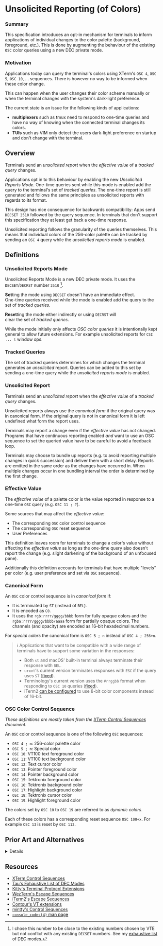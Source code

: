 # Unsolicited Reporting (of Colors)

### Summary
This specification introduces an opt-in mechanism for terminals to inform applications of individual changes to the color palette (background, foreground, etc.). This is done by augmenting the behaviour of the existing `OSC` color queries using a new DEC private mode.

### Motivation
Applications today can query the terminal's colors using XTerm's `OSC 4`, `OSC 5`, `OSC 10`, ... sequences. There is however no way to be informed when these color change.

This can happen when the user changes their color scheme manually or when the terminal changes with the system's dark-light preference.

The current state is an issue for the following kinds of applications:
* **multiplexers** such as tmux need to respond to one-time queries and have no way of knowing when the connected terminal changes its colors.
* **TUIs** such as VIM only detect the users dark-light preference on startup and don't change with the terminal.

## Overview
Terminals send an *unsolicited report* when the *effective value* of a *tracked query* changes.

Applications opt in to this behaviour by enabling the new *Unsolicited Reports Mode*. One-time queries sent while this mode is enabled add the query to the terminal's set of *tracked queries*. The one-time report is still generated and follows the same principles as unsolicited reports with regards to its format.

This design has nice consequence for backwards compatibility: Apps send `DECSET 2510` followed by the query sequence. In terminals that don't support this specification they at least get back a one-time response.

Unsolicited reporting follows the granularity of the queries themselves. This means that individual colors of the 256-color palette can be tracked by sending an `OSC 4` query while the *unsolicited reports mode* is enabled.

## Definitions

### Unsolicited Reports Mode
Unsolicited Reports Mode is a new DEC private mode.
It uses the `DECSET`/`DECRST` number `2510` [^1].

**Set**ting the mode using `DECSET` doesn't have an immediate effect. \
One-time queries received while the mode is enabled add the query to the set of *tracked queries*.

**Reset**ting the mode either indirectly or using `DECRST` will \
clear the set of *tracked queries*.

While the mode initially only affects *OSC color queries* it is intentionally kept general to allow future extensions. For example unsolicited reports for `CSI ... t` window ops.

<small>

[^1]: I chose this number to be close to the existing numbers chosen by VTE but not conflict with any existing `DECSET` numbers. See my [exhaustive list][dec-modes] of DEC modes.

</small>

### Tracked Queries
The set of tracked queries determines for which changes the terminal generates an *unsolicited* report. Queries can be added to this set by sending a one-time query while the *unsolicited reports mode* is enabled.

### Unsolicited Report
Terminals send an *unsolicited report* when the *effective value* of a *tracked query* changes.

Unsolicited reports always use the *canonical form* if the original query was in canonical form. If the original query is not in canonical form it is left undefined what form the report uses.

Terminals may report a change even if the *effective value* has not changed. \
Programs that have continuous reporting enabled *and* want to use an OSC sequence
to set the queried value have to be careful to avoid a feedback loop.

Terminals may choose to bundle up reports (e.g. to avoid reporting multiple changes in quick succession) and deliver them with a short delay.
Reports are emitted in the same order as the changes have occurred in. When multiple changes occur in one bundling interval the order is determined by the first change.

### Effective Value
The *effective value* of a palette color is the value reported in response to a one-time `OSC` query (e.g. `OSC 11 ; ?`).

Some sources that may affect the *effective value*:
* The corresponding `OSC` color control sequence
* The corresponding `OSC` reset sequence
* User Preferences

This definition leaves room for terminals to change a color's value without affecting the *effective value* as long as the one-time query also doesn't report the change (e.g. slight darkening of the background of an unfocused pane).

Additionally this definition accounts for terminals that have multiple "levels" per color (e.g. user preference and set via `OSC` sequence).

### Canonical Form
An `OSC` color control sequence is in *canonical form* if:
* It is terminated by `ST` (instead of `BEL`).
* It is encoded as `C0`.
* It uses the `rgb:rrrr/gggg/bbbb` form for fully opaque colors and the `rgba:rrrr/gggg/bbbb/aaaa` form for partially opaque colors. The channels (and opacity) are encoded as 16-bit hexadecimal numbers.

For *special colors* the canonical form is `OSC 5 ; n` instead of `OSC 4 ; 256+n`.

> ℹ️ Applications that want to be compatible with a wide range of terminals have to support some variation in the responses:
> * Both `st` and macOS' built-in terminal always terminate their response with `BEL`.
> * `urxvt`'s current version terminates responses with `ESC` if the query uses `ST` ([fixed](http://cvs.schmorp.de/rxvt-unicode/src/command.C?revision=1.600&view=markup)). 
> * Terminology's current version uses the `#rrggbb` format when responding to `OSC 10` queries ([fixed](https://git.enlightenment.org/enlightenment/terminology/issues/14)).
> * iTerm2 [can be configured](https://gitlab.com/gnachman/iterm2/-/commit/5c5785f3632b8e90dd69f458411a8b8b17aa0599) to use 8-bit color components instead of 16-bit.

### OSC Color Control Sequence
*These definitions are mostly taken from the [XTerm Control Sequences] document.*

An `OSC` color control sequence is one of the following `OSC` sequences:
* `OSC 4 ; n`: 256-color palette color
* `OSC 5 ; n`: Special color
* `OSC 10`: VT100 text foreground color
* `OSC 11`: VT100 text background color
* `OSC 12`: Text cursor color
* `OSC 13`: Pointer foreground color
* `OSC 14`: Pointer background color
* `OSC 15`: Tektronix foreground color
* `OSC 16`: Tektronix background color
* `OSC 17`: Highlight background color
* `OSC 18`: Tektronix cursor color
* `OSC 19`: Highlight foreground color

The colors set by `OSC 10` to `OSC 19` are referred to as *dynamic colors*.

Each of these colors has a corresponding reset sequence
`OSC 100+x`. For example `OSC 13` is reset by `OSC 113`.

## Prior Art and Alternatives

<details>

### `SIGWINCH`
This mechanism is implemented by [iTerm2][iterm-sigwinch].
Some tools such as [tmux][tmux-sigwinch] and [zellij][zellij-sigwinch] already interpret `SIGWINCH` as a color changed signal.

Using an escape sequence to deliver the change notification
has a couple of advantages over using `SIGWINCH`:

* `SIWGINCH` is fired many times when the terminal is resized.
  Programs that care about the color need to debounce the signal somehow
  to avoid sending `OSC 10` / `OSC 11` too often.
* There's a clear and granular opt-in for color notification
  so programs can choose which colors they care about.
* An escape sequence can deliver the new color value
  directly so programs don't have to send `OSC 10` / `OSC 11`
  themselves.
* An escape sequences is portable to situations without side-channel (e.g. Windows or plain Telnet).

### Dark and Light Mode Detection
Contour provides [dark and light mode detection][contour-dark-light] using a custom device status report sequence.

This is not sufficient for multiplexers that want to respond to one-time OSC color queries with up-to-date values.

### Extend OSC Queries with `+?` and `-?`
See the [discussion][vte-discussion] in VTE's issue tracker.

### Colour Table Report
See the [discussion][vte-discussion] in VTE's issue tracker.

</details>

## Resources

* [XTerm Control Sequences]
* [Tau's Exhaustive List of DEC Modes][dec-modes]
* [Kitty's Terminal Protocol Extensions](https://sw.kovidgoyal.net/kitty/protocol-extensions/)
* [WezTerm's Escape Sequences](https://wezfurlong.org/wezterm/escape-sequences.html)
* [iTerm2's Escape Sequences](https://iterm2.com/documentation-escape-codes.html)
* [Contour's VT extensions][contour-vt-ext]
* [mintty's Control Sequences][mintty-ctrlseqs]
* [`console_codes(4)` man page][linux-console-codes]


[vte-discussion]: https://gitlab.gnome.org/GNOME/vte/-/issues/2740
[XTerm Control Sequences]: https://www.invisible-island.net/xterm/ctlseqs/ctlseqs.html
[iterm-sigwinch]: https://gitlab.com/gnachman/iterm2/-/issues/9855
[tmux-sigwinch]: https://github.com/tmux/tmux/issues/3582
[zellij-sigwinch]: https://github.com/zellij-org/zellij/pull/1358
[contour-vt-ext]: http://contour-terminal.org/vt-extensions
[contour-dark-light]: http://contour-terminal.org/vt-extensions/color-palette-update-notifications/
[mintty-ctrlseqs]: https://github.com/mintty/mintty/wiki/CtrlSeqs
[linux-console-codes]: https://man7.org/linux/man-pages/man4/console_codes.4.html
[dec-modes]: https://tau.garden/dec-modes/
